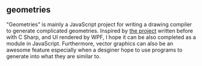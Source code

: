 ## geometries

"Geometries" is mainly a JavaScript project for writing a drawing compiler to generate complicated geometries. Inspired by [the project](https://github.com/aleen42/FuncDrawCompiler) written before with C Sharp, and UI rendered by WPF, I hope it can be also completed as a module in JavaScript. Furthermore, vector graphics can also be an awesome feature especially when a desginer hope to use programs to generate into what they are similar to.
